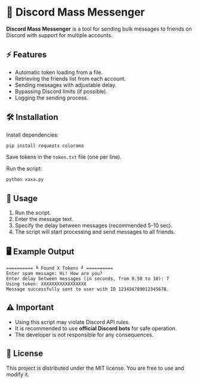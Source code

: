 # 🤖 Discord Mass Messenger

**Discord Mass Messenger** is a tool for sending bulk messages to friends on Discord with support for multiple accounts.

## ⚡ Features

- Automatic token loading from a file.
- Retrieving the friends list from each account.
- Sending messages with adjustable delay.
- Bypassing Discord limits (if possible).
- Logging the sending process.

## 🛠 Installation

Install dependencies:
   ```bash
   pip install requests colorama
   ```
Save tokens in the `token.txt` file (one per line).

Run the script:
   ```bash
   python xaxa.py
   ```

## 🔧 Usage

1. Run the script.
2. Enter the message text.
3. Specify the delay between messages (recommended 5-10 sec).
4. The script will start processing and send messages to all friends.

## 🖥 Example Output

```
========== ╚ Found X Tokens ╝ ==========
Enter spam message: Hi! How are you?
Enter delay between messages (in seconds, from 0.50 to 10): 7
Using token: XXXXXXXXXXXXXXXXX
Message successfully sent to user with ID 123456789012345678.
```

## ⚠ Important

- Using this script may violate Discord API rules.
- It is recommended to use **official Discord bots** for safe operation.
- The developer is not responsible for any consequences.

## 📜 License

This project is distributed under the MIT license. You are free to use and modify it.

